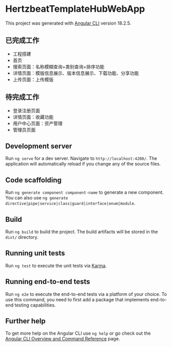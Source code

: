 # HertzbeatTemplateHubWebApp

This project was generated with [Angular CLI](https://github.com/angular/angular-cli) version 18.2.5.

## 已完成工作
- 工程搭建
- 首页
- 搜索页面：名称模糊查询+类别查询+排序功能
- 详情页面：模版信息展示、版本信息展示、下载功能、分享功能
- 上传页面：上传模版

## 待完成工作
- 登录注册页面
- 详情页面：收藏功能
- 用户中心页面：资产管理
- 管理员页面

## Development server

Run `ng serve` for a dev server. Navigate to `http://localhost:4200/`. The application will automatically reload if you change any of the source files.

## Code scaffolding

Run `ng generate component component-name` to generate a new component. You can also use `ng generate directive|pipe|service|class|guard|interface|enum|module`.

## Build

Run `ng build` to build the project. The build artifacts will be stored in the `dist/` directory.

## Running unit tests

Run `ng test` to execute the unit tests via [Karma](https://karma-runner.github.io).

## Running end-to-end tests

Run `ng e2e` to execute the end-to-end tests via a platform of your choice. To use this command, you need to first add a package that implements end-to-end testing capabilities.

## Further help

To get more help on the Angular CLI use `ng help` or go check out the [Angular CLI Overview and Command Reference](https://angular.dev/tools/cli) page.
